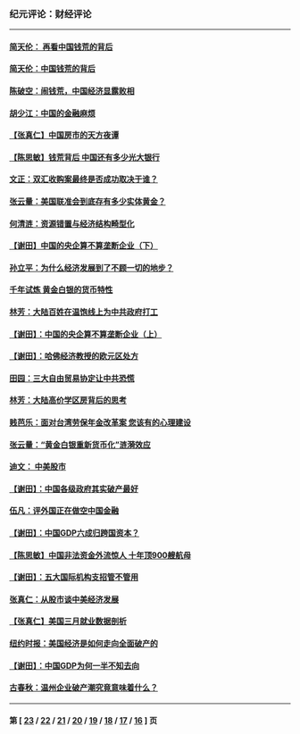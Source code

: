 ### 纪元评论：财经评论
---
#### [简天伦： 再看中国钱荒的背后](../../pages/nsc1026/n3905997.md) 
#### [简天伦：中国钱荒的背后](../../pages/nsc1026/n3905936.md) 
#### [陈破空：闹钱荒，中国经济显露败相](../../pages/nsc1026/n3902482.md) 
#### [胡少江：中国的金融麻烦](../../pages/nsc1026/n3901023.md) 
#### [【张真仁】中国房市的天方夜谭](../../pages/nsc1026/n3900786.md) 
#### [【陈思敏】钱荒背后 中国还有多少光大银行](../../pages/nsc1026/n3899980.md) 
#### [文正：双汇收购案最终是否成功取决于谁？](../../pages/nsc1026/n3885481.md) 
#### [张云量：美国联准会到底存有多少实体黄金？](../../pages/nsc1026/n3883376.md) 
#### [何清涟：资源错置与经济结构畸型化](../../pages/nsc1026/n3881558.md) 
#### [【谢田】中国的央企算不算垄断企业（下）](../../pages/nsc1026/n3880504.md) 
#### [孙立平：为什么经济发展到了不顾一切的地步？](../../pages/nsc1026/n3879703.md) 
#### [千年试炼 黄金白银的货币特性](../../pages/nsc1026/n3878232.md) 
#### [林芳：大陆百姓在温饱线上为中共政府打工](../../pages/nsc1026/n3877356.md) 
#### [【谢田】：中国的央企算不算垄断企业（上）](../../pages/nsc1026/n3875453.md) 
#### [【谢田】：哈佛经济教授的欧元区处方](../../pages/nsc1026/n3870799.md) 
#### [田园：三大自由贸易协定让中共恐慌](../../pages/nsc1026/n3869446.md) 
#### [林芳：大陆高价学区房背后的思考](../../pages/nsc1026/n3867642.md) 
#### [贱芭乐：面对台湾劳保年金改革案 您该有的心理建设](../../pages/nsc1026/n3861641.md) 
#### [张云量：“黄金白银重新货币化”涟漪效应](../../pages/nsc1026/n3861714.md) 
#### [迪文： 中美股市](../../pages/nsc1026/n3860401.md) 
#### [【谢田】：中国各级政府其实破产最好](../../pages/nsc1026/n3860136.md) 
#### [伍凡：评外国正在做空中国金融](../../pages/nsc1026/n3859942.md) 
#### [【谢田】：中国GDP六成归跨国资本？](../../pages/nsc1026/n3854637.md) 
#### [【陈思敏】中国非法资金外流惊人 十年顶900艘航母](../../pages/nsc1026/n3851745.md) 
#### [【谢田】：五大国际机构支招管不管用](../../pages/nsc1026/n3848160.md) 
#### [张真仁：从股市谈中美经济发展](../../pages/nsc1026/n3845575.md) 
#### [【张真仁】美国三月就业数据剖析](../../pages/nsc1026/n3839895.md) 
#### [纽约时报：美国经济是如何走向全面破产的](../../pages/nsc1026/n3839110.md) 
#### [【谢田】：中国GDP为何一半不知去向](../../pages/nsc1026/n3834616.md) 
#### [古春秋：温州企业破产潮究竟意味着什么？](../../pages/nsc1026/n3831181.md) 

---
#### 第 [ [23](./23.md) / [22](./22.md) / [21](./21.md) / [20](./20.md) / [19](./19.md) / [18](./18.md) / [17](./17.md) / [16](./16.md) ] 页
